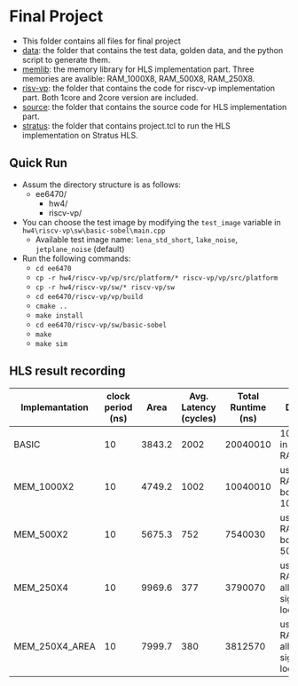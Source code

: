 # Final Project
- This folder contains all files for final project
- [data](https://github.com/PaulWang0513/Electronic-System-Level-Design-and-Synthesis/tree/main/final_project/data): the folder that contains the test data, golden data, and the python script to generate them.
- [memlib](https://github.com/PaulWang0513/Electronic-System-Level-Design-and-Synthesis/tree/main/final_project/memlib): the memory library for HLS implementation part. Three memories are avalible: RAM_1000X8, RAM_500X8, RAM_250X8.
- [risv-vp](https://github.com/PaulWang0513/Electronic-System-Level-Design-and-Synthesis/tree/main/final_project/risv-vp): the folder that contains the code for riscv-vp implementation part. Both 1core and 2core version are included.
- [source](https://github.com/PaulWang0513/Electronic-System-Level-Design-and-Synthesis/tree/main/final_project/source): the folder that contains the source code for HLS implementation part.
- [stratus](https://github.com/PaulWang0513/Electronic-System-Level-Design-and-Synthesis/tree/main/final_project/stratus): the folder that contains project.tcl to run the HLS implementation on Stratus HLS.




## Quick Run
- Assum the directory structure is as follows:
  - ee6470/
    - hw4/
    - riscv-vp/
- You can choose the test image by modifying the `test_image` variable in `hw4\riscv-vp\sw\basic-sobel\main.cpp`
  - Available test image name: `lena_std_short`, `lake_noise`, `jetplane_noise` (default)
- Run the following commands:
  - `cd ee6470`
  - `cp -r hw4/riscv-vp/vp/src/platform/* riscv-vp/vp/src/platform`
  - `cp -r hw4/riscv-vp/sw/* riscv-vp/sw`
  - `cd ee6470/riscv-vp/vp/build`
  - `cmake ..`
  - `make install`
  - `cd ee6470/riscv-vp/sw/basic-sobel`
  - `make`
  - `make sim`


## HLS result recording

| Implemantation | clock period (ns) | Area   | Avg. Latency (cycles) | Total Runtime (ns) | Description |
| -------------- | ----------------- | ------ | --------------------- | ------------------ | ----------- | 
| BASIC          | 10                | 3843.2 | 2002                  | 20040010           | 1000 signals in RAM_1000X8 | 
| MEM_1000X2     | 10                | 4749.2 | 1002                  | 10040010           | using 2 RAM_1000X8, both storing 1000 signal |
| MEM_500X2      | 10                | 5675.3 |  752                  |  7540030           | using 2 RAM_500X8, both storing 500 signal |
| MEM_250X4      | 10                | 9969.6 |  377                  |  3790070           | using 4 RAM_250X8, all storing 250 signal (4 loops) |
| MEM_250X4_AREA | 10                | 7999.7 |  380                  |  3812570           | using 4 RAM_250X8, all storing 250 signal (2 loops only) |